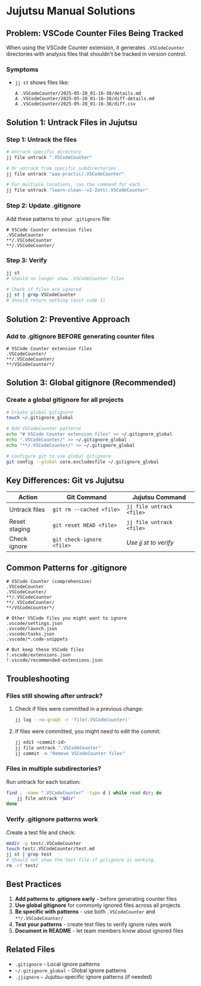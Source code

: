 # Jujutsu Manual Solutions

## Problem: VSCode Counter Files Being Tracked

When using the VSCode Counter extension, it generates `.VSCodeCounter` directories with analysis files that shouldn't be tracked in version control.

### Symptoms
- `jj st` shows files like:
  ```
  A .VSCodeCounter/2025-05-28_01-16-38/details.md
  A .VSCodeCounter/2025-05-28_01-16-38/diff-details.md
  A .VSCodeCounter/2025-05-28_01-16-38/diff.csv
  ```

## Solution 1: Untrack Files in Jujutsu

### Step 1: Untrack the files
```bash
# Untrack specific directory
jj file untrack ".VSCodeCounter"

# Or untrack from specific subdirectories
jj file untrack "aaa-practic/.VSCodeCounter"

# For multiple locations, run the command for each
jj file untrack "learn-clean--v2-2ett/.VSCodeCounter"
```

### Step 2: Update .gitignore
Add these patterns to your `.gitignore` file:
```ignore
# VSCode Counter extension files
.VSCodeCounter
**/.VSCodeCounter
**/.VSCodeCounter/
```

### Step 3: Verify
```bash
jj st
# Should no longer show .VSCodeCounter files

# Check if files are ignored
jj st | grep VSCodeCounter
# Should return nothing (exit code 1)
```

## Solution 2: Preventive Approach

### Add to .gitignore BEFORE generating counter files
```ignore
# VSCode Counter extension files
.VSCodeCounter/
**/.VSCodeCounter/
**/VSCodeCounter*/
```

## Solution 3: Global gitignore (Recommended)

### Create a global gitignore for all projects
```bash
# Create global gitignore
touch ~/.gitignore_global

# Add VSCodeCounter patterns
echo "# VSCode Counter extension files" >> ~/.gitignore_global
echo ".VSCodeCounter/" >> ~/.gitignore_global
echo "**/.VSCodeCounter/" >> ~/.gitignore_global

# Configure git to use global gitignore
git config --global core.excludesfile ~/.gitignore_global
```

## Key Differences: Git vs Jujutsu

| Action | Git Command | Jujutsu Command |
|--------|-------------|-----------------|
| Untrack files | `git rm --cached <file>` | `jj file untrack <file>` |
| Reset staging | `git reset HEAD <file>` | `jj file untrack <file>` |
| Check ignore | `git check-ignore <file>` | *Use jj st to verify* |

## Common Patterns for .gitignore

```ignore
# VSCode Counter (comprehensive)
.VSCodeCounter
.VSCodeCounter/
**/.VSCodeCounter
**/.VSCodeCounter/
**/VSCodeCounter*/

# Other VSCode files you might want to ignore
.vscode/settings.json
.vscode/launch.json
.vscode/tasks.json
.vscode/*.code-snippets

# But keep these VSCode files
!.vscode/extensions.json
!.vscode/recommended-extensions.json
```

## Troubleshooting

### Files still showing after untrack?
1. Check if files were committed in a previous change:
   ```bash
   jj log --no-graph -r 'file(.VSCodeCounter)'
   ```

2. If files were committed, you might need to edit the commit:
   ```bash
   jj edit <commit-id>
   jj file untrack ".VSCodeCounter"
   jj commit -m "Remove VSCodeCounter files"
   ```

### Files in multiple subdirectories?
Run untrack for each location:
```bash
find . -name ".VSCodeCounter" -type d | while read dir; do
    jj file untrack "$dir"
done
```

### Verify .gitignore patterns work
Create a test file and check:
```bash
mkdir -p test/.VSCodeCounter
touch test/.VSCodeCounter/test.md
jj st | grep test
# Should not show the test file if gitignore is working
rm -rf test/
```

## Best Practices

1. **Add patterns to .gitignore early** - before generating counter files
2. **Use global gitignore** for commonly ignored files across all projects
3. **Be specific with patterns** - use both `.VSCodeCounter` and `**/.VSCodeCounter/`
4. **Test your patterns** - create test files to verify ignore rules work
5. **Document in README** - let team members know about ignored files

## Related Files

- `.gitignore` - Local ignore patterns
- `~/.gitignore_global` - Global ignore patterns
- `.jjignore` - Jujutsu-specific ignore patterns (if needed)

